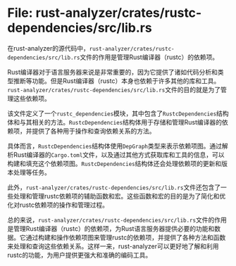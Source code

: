 # File: rust-analyzer/crates/rustc-dependencies/src/lib.rs

在rust-analyzer的源代码中，`rust-analyzer/crates/rustc-dependencies/src/lib.rs`文件的作用是管理Rust编译器（rustc）的依赖项。

Rust编译器对于语言服务器来说是非常重要的，因为它提供了诸如代码分析和类型推断等功能。但是Rust编译器（rustc）本身也依赖于许多其他的库和工具。`rust-analyzer/crates/rustc-dependencies/src/lib.rs`文件的目的就是为了管理这些依赖项。

该文件定义了一个`rustc_dependencies`模块，其中包含了`RustcDependencies`结构体和与其相关的方法。`RustcDependencies`结构体用于存储和管理Rust编译器的依赖项，并提供了各种用于操作和查询依赖关系的方法。

具体而言，`RustcDependencies`结构体使用`DepGraph`类型来表示依赖项图。通过解析Rust编译器的`Cargo.toml`文件，以及通过其他方式获取库和工具的信息，可以构建和填充这个依赖项图。`RustcDependencies`结构体还会处理依赖项的更新和版本处理等任务。

此外，`rust-analyzer/crates/rustc-dependencies/src/lib.rs`文件还包含了一些处理和管理rustc依赖项的辅助函数和宏。这些函数和宏的目的是为了简化和优化对rustc依赖项的操作和管理过程。

总的来说，`rust-analyzer/crates/rustc-dependencies/src/lib.rs`文件的作用是管理Rust编译器（rustc）的依赖项，为Rust语言服务器提供必要的功能和数据。它通过构建和操作依赖项图来管理rustc的依赖项，并提供了各种方法和函数来处理和查询这些依赖关系。这样一来，rust-analyzer可以更好地了解和利用rustc的功能，为用户提供更强大和准确的编码工具。

